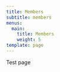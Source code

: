 ```yaml
---
title: Members
subtitle: members
menus:
  main:
    title: Members
    weight: 5
template: page
---
```

Test page